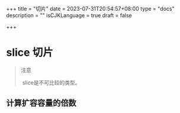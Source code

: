 +++
title = "切片"
date = 2023-07-31T20:54:57+08:00
type = "docs"
description = ""
isCJKLanguage = true
draft = false

+++

# slice 切片

> 注意
>
> ​	slice是不可比较的类型。

## 计算扩容容量的倍数

